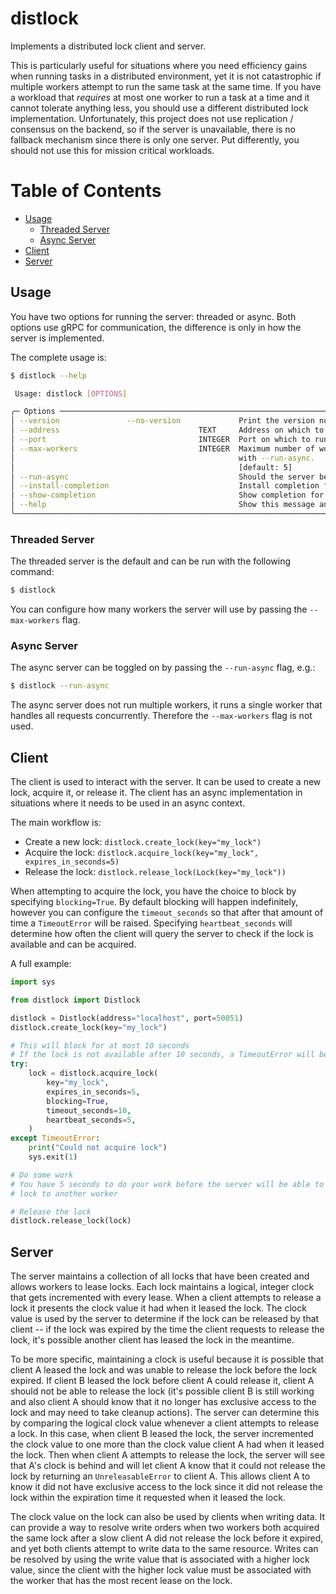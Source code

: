 # distlock
Implements a distributed lock client and server.

This is particularly useful for situations where you need efficiency gains when
running tasks in a distributed environment, yet it is not catastrophic if
multiple workers attempt to run the same task at the same time. If you have a
workload that *requires* at most one worker to run a task at a time and it
cannot tolerate anything less, you should use a different distributed lock
implementation. Unfortunately, this project does not use replication / consensus
on the backend, so if the server is unavailable, there is no fallback mechanism
since there is only one server. Put differently, you should not use this for
mission critical workloads.

# Table of Contents

- [Usage](#usage)
  - [Threaded Server](#threaded-server)
  - [Async Server](#async-server)
- [Client](#client)
- [Server](#server)

## Usage <a name="usage"></a>

You have two options for running the server: threaded or async. Both options use
gRPC for communication, the difference is only in how the server is implemented.

The complete usage is:
```sh
$ distlock --help

 Usage: distlock [OPTIONS]

╭─ Options ────────────────────────────────────────────────────────────────────────────────────────────────────────────────────────────╮
│ --version               --no-version             Print the version number and exit [default: no-version]                             │
│ --address                               TEXT     Address on which to run the server [default: [::]]                                  │
│ --port                                  INTEGER  Port on which to run the server [default: 50051]                                    │
│ --max-workers                           INTEGER  Maximum number of workers for multithreaded server. Does not matter when running    │
│                                                  with --run-async.                                                                   │
│                                                  [default: 5]                                                                        │
│ --run-async                                      Should the server be run async?                                                     │
│ --install-completion                             Install completion for the current shell.                                           │
│ --show-completion                                Show completion for the current shell, to copy it or customize the installation.    │
│ --help                                           Show this message and exit.                                                         │
╰──────────────────────────────────────────────────────────────────────────────────────────────────────────────────────────────────────╯
```

### Threaded Server <a name="threaded-server"></a>

The threaded server is the default and can be run with the following command:

```bash
$ distlock
```

You can configure how many workers the server will use by passing the
`--max-workers` flag.

### Async Server <a name="async-server"></a>

The async server can be toggled on by passing the `--run-async` flag, e.g.:

```bash
$ distlock --run-async
```

The async server does not run multiple workers, it runs a single worker that
handles all requests concurrently. Therefore the `--max-workers` flag is not
used.


## Client <a name="client"></a>

The client is used to interact with the server. It can be used to create a new
lock, acquire it, or release it. The client has an async implementation in
situations where it needs to be used in an async context.

The main workflow is:

* Create a new lock: `distlock.create_lock(key="my_lock")`
* Acquire the lock: `distlock.acquire_lock(key="my_lock", expires_in_seconds=5)`
* Release the lock: `distlock.release_lock(Lock(key="my_lock"))`

When attempting to acquire the lock, you have the choice to block by specifying
`blocking=True`. By default blocking will happen indefinitely, however you can
configure the `timeout_seconds` so that after that amount of time a
`TimeoutError` will be raised. Specifying `heartbeat_seconds` will determine how
often the client will query the server to check if the lock is available and can
be acquired.

A full example:

```python
import sys

from distlock import Distlock

distlock = Distlock(address="localhost", port=50051)
distlock.create_lock(key="my_lock")

# This will block for at most 10 seconds
# If the lock is not available after 10 seconds, a TimeoutError will be raised
try:
    lock = distlock.acquire_lock(
        key="my_lock",
        expires_in_seconds=5,
        blocking=True,
        timeout_seconds=10,
        heartbeat_seconds=5,
    )
except TimeoutError:
    print("Could not acquire lock")
    sys.exit(1)

# Do some work
# You have 5 seconds to do your work before the server will be able to lease the
# lock to another worker

# Release the lock
distlock.release_lock(lock)
```

## Server <a name="server"></a>

The server maintains a collection of all locks that have been created and allows
workers to lease locks. Each lock maintains a logical, integer clock that gets
incremented with every lease. When a client attempts to release a lock it
presents the clock value it had when it leased the lock. The clock value is used
by the server to determine if the lock can be released by that client -- if the
lock was expired by the time the client requests to release the lock, it's
possible another client has leased the lock in the meantime.

To be more specific, maintaining a clock is useful because it is possible that
client A leased the lock and was unable to release the lock before the lock
expired. If client B leased the lock before client A could release it, client A
should not be able to release the lock (it's possible client B is still working
and also client A should know that it no longer has exclusive access to the lock
and may need to take cleanup actions). The server can determine this by
comparing the logical clock value whenever a client attempts to release a lock.
In this case, when client B leased the lock, the server incremented the clock
value to one more than the clock value client A had when it leased the lock.
Then when client A attempts to release the lock, the server will see that A's
clock is behind and will let client A know that it could not release the lock by
returning an `UnreleasableError` to client A. This allows client A to know it
did not have exclusive access to the lock since it did not release the lock
within the expiration time it requested when it leased the lock.

The clock value on the lock can also be used by clients when writing data. It
can provide a way to resolve write orders when two workers both acquired the
same lock after a slow client A did not release the lock before it expired, and
yet both clients attempt to write data to the same resource. Writes can be
resolved by using the write value that is associated with a higher lock value,
since the client with the higher lock value must be associated with the worker
that has the most recent lease on the lock.
